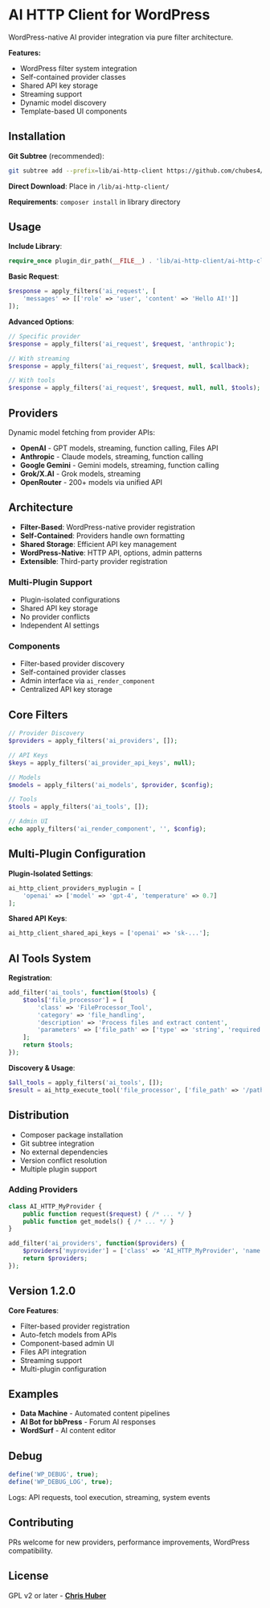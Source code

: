 # AI HTTP Client for WordPress

WordPress-native AI provider integration via pure filter architecture.

**Features:**
- WordPress filter system integration
- Self-contained provider classes
- Shared API key storage
- Streaming support
- Dynamic model discovery
- Template-based UI components

## Installation

**Git Subtree** (recommended):
```bash
git subtree add --prefix=lib/ai-http-client https://github.com/chubes4/ai-http-client.git main --squash
```

**Direct Download**: Place in `/lib/ai-http-client/`

**Requirements**: `composer install` in library directory

## Usage

**Include Library**:
```php
require_once plugin_dir_path(__FILE__) . 'lib/ai-http-client/ai-http-client.php';
```

**Basic Request**:
```php
$response = apply_filters('ai_request', [
    'messages' => [['role' => 'user', 'content' => 'Hello AI!']]
]);
```

**Advanced Options**:
```php
// Specific provider
$response = apply_filters('ai_request', $request, 'anthropic');

// With streaming
$response = apply_filters('ai_request', $request, null, $callback);

// With tools
$response = apply_filters('ai_request', $request, null, null, $tools);
```

## Providers

Dynamic model fetching from provider APIs:

- **OpenAI** - GPT models, streaming, function calling, Files API
- **Anthropic** - Claude models, streaming, function calling
- **Google Gemini** - Gemini models, streaming, function calling
- **Grok/X.AI** - Grok models, streaming
- **OpenRouter** - 200+ models via unified API

## Architecture

- **Filter-Based**: WordPress-native provider registration
- **Self-Contained**: Providers handle own formatting
- **Shared Storage**: Efficient API key management
- **WordPress-Native**: HTTP API, options, admin patterns
- **Extensible**: Third-party provider registration

### Multi-Plugin Support

- Plugin-isolated configurations
- Shared API key storage
- No provider conflicts
- Independent AI settings

### Components

- Filter-based provider discovery
- Self-contained provider classes
- Admin interface via `ai_render_component`
- Centralized API key storage

## Core Filters

```php
// Provider Discovery
$providers = apply_filters('ai_providers', []);

// API Keys
$keys = apply_filters('ai_provider_api_keys', null);

// Models
$models = apply_filters('ai_models', $provider, $config);

// Tools
$tools = apply_filters('ai_tools', []);

// Admin UI
echo apply_filters('ai_render_component', '', $config);
```

## Multi-Plugin Configuration

**Plugin-Isolated Settings**:
```php
ai_http_client_providers_myplugin = [
    'openai' => ['model' => 'gpt-4', 'temperature' => 0.7]
];
```

**Shared API Keys**:
```php
ai_http_client_shared_api_keys = ['openai' => 'sk-...'];
```

## AI Tools System

**Registration**:
```php
add_filter('ai_tools', function($tools) {
    $tools['file_processor'] = [
        'class' => 'FileProcessor_Tool',
        'category' => 'file_handling',
        'description' => 'Process files and extract content',
        'parameters' => ['file_path' => ['type' => 'string', 'required' => true]]
    ];
    return $tools;
});
```

**Discovery & Usage**:
```php
$all_tools = apply_filters('ai_tools', []);
$result = ai_http_execute_tool('file_processor', ['file_path' => '/path']);
```

## Distribution

- Composer package installation
- Git subtree integration
- No external dependencies
- Version conflict resolution
- Multiple plugin support

### Adding Providers

```php
class AI_HTTP_MyProvider {
    public function request($request) { /* ... */ }
    public function get_models() { /* ... */ }
}

add_filter('ai_providers', function($providers) {
    $providers['myprovider'] = ['class' => 'AI_HTTP_MyProvider', 'name' => 'My Provider'];
    return $providers;
});
```

## Version 1.2.0

**Core Features**:
- Filter-based provider registration
- Auto-fetch models from APIs
- Component-based admin UI
- Files API integration
- Streaming support
- Multi-plugin configuration

## Examples

- **Data Machine** - Automated content pipelines
- **AI Bot for bbPress** - Forum AI responses
- **WordSurf** - AI content editor

## Debug

```php
define('WP_DEBUG', true);
define('WP_DEBUG_LOG', true);
```

Logs: API requests, tool execution, streaming, system events

## Contributing

PRs welcome for new providers, performance improvements, WordPress compatibility.

## License

GPL v2 or later - **[Chris Huber](https://chubes.net)**
